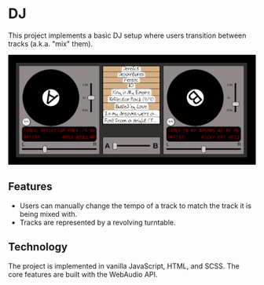 # DJ

This project implements a basic DJ setup where users transition between tracks (a.k.a. "mix" them).

![site_image](./site_image.png)

## Features

- Users can manually change the tempo of a track to match the track it is being mixed with.
- Tracks are represented by a revolving turntable.

## Technology

The project is implemented in vanilla JavaScript, HTML, and SCSS. The core features are built with the WebAudio API.